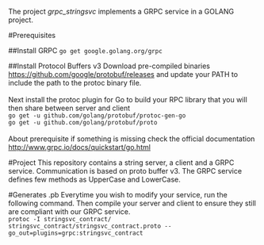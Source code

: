 The project *grpc_stringsvc* implements a GRPC service in a GOLANG project.

#Prerequisites

##Install GRPC
`go get google.golang.org/grpc`

##Install Protocol Buffers v3 
Download pre-compiled binaries https://github.com/google/protobuf/releases and update your PATH to include the path to the protoc binary file.<br />
<br />
Next install the protoc plugin for Go to build your RPC library that you will then share between server and client<br />
`go get -u github.com/golang/protobuf/protoc-gen-go`<br />
`go get -u github.com/golang/protobuf/proto`<br />
<br />
About prerequisite if something is missing check the official documentation http://www.grpc.io/docs/quickstart/go.html <br />
 
#Project 
This repository contains a string server, a client and a GRPC service. Communication is based on proto buffer v3. The GRPC service defines few methods as UpperCase and LowerCase.  
 
#Generates .pb 
Everytime you wish to modify your service, run the following command. Then compile your server and client to ensure they still are compliant with our GRPC service.<br />
`protoc -I stringsvc_contract/ stringsvc_contract/stringsvc_contract.proto --go_out=plugins=grpc:stringsvc_contract` 
